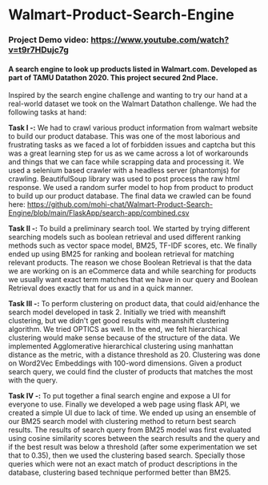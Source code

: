 # Walmart-Product-Search-Engine

### Project Demo video: https://www.youtube.com/watch?v=t9r7HDujc7g
#### A search engine to look up products listed in Walmart.com. Developed as part of TAMU Datathon 2020. This project secured 2nd Place.

Inspired by the search engine challenge and wanting to try our hand at a real-world dataset we took on the Walmart Datathon challenge. We had the following tasks at hand: 

<b>Task I -:</b> We had to crawl various product information from walmart website to build our product database. This was one of the most laborious and frustrating tasks as we faced a lot of forbidden issues and captcha but this was a great learning step for us as we came across a lot of workarounds and things that we can face while scrapping data and processing it. We used a selenium based crawler with a headless server (phantomjs) for crawling. BeautifulSoup library was used to post process the raw html response. We used a random surfer model to hop from product to product to build up our product database. The final data we crawled can be found here: https://github.com/mohi-chat/Walmart-Product-Search-Engine/blob/main/FlaskApp/search-app/combined.csv

<b>Task II -:</b> To build a preliminary search tool. We started by trying different searching models such as boolean retrieval and used different ranking methods such as vector space model, BM25, TF-IDF scores, etc. We finally ended up using BM25 for ranking and boolean retrieval for matching relevant products. The reason we chose Boolean Retrieval is that the data we are working on is an eCommerce data and while searching for products we usually want exact term matches that we have in our query and Boolean Retrieval does exactly that for us and in a quick manner.

<b>Task III -:</b> To perform clustering on product data, that could aid/enhance the search model developed in task 2. Initially we tried with meanshift clustering, but we didn't get good results with meanshift clustering algorithm. We tried OPTICS as well. In the end, we felt hierarchical clustering would make sense because of the structure of the data. We implemented Agglomerative hierarchical clustering using manhattan distance as the metric, with a distance threshold as 20. Clustering was done on Word2Vec Embeddings with 100-word dimensions. Given a product search query, we could find the cluster of products that matches the most with the query.

<b>Task IV -:</b> To put together a final search engine and expose a UI for everyone to use. Finally we developed a web page using flask API, we created a simple UI due to lack of time. We ended up using an ensemble of our BM25 search model with clustering method to return best search results. The results of search query from BM25 model was first evaluated using cosine similarity scores between the search results and the query and if the best result was below a threshold (after some experimentation we set that to 0.35), then we used the clustering based search. Specially those queries which were not an exact match of product descriptions in the database, clustering based technique performed better than BM25. 
